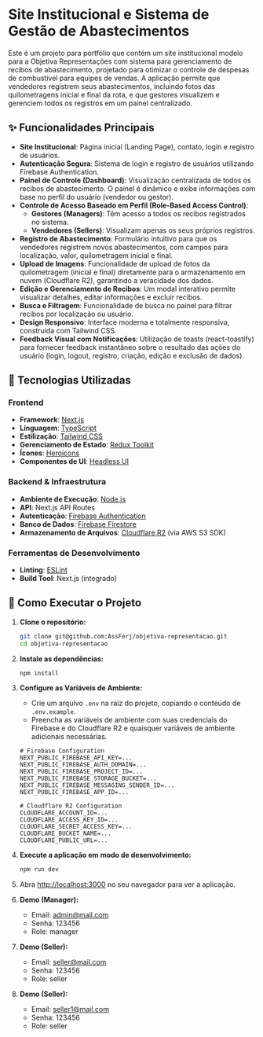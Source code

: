 # Site Institucional e Sistema de Gestão de Abastecimentos

Este é um projeto para portfólio que contém um site institucional modelo para a Objetiva Representações com sistema para gerenciamento de recibos de abastecimento, projetado para otimizar o controle de despesas de combustível para equipes de vendas. A aplicação permite que vendedores registrem seus abastecimentos, incluindo fotos das quilometragens inicial e final da rota, e que gestores visualizem e gerenciem todos os registros em um painel centralizado.

## ✨ Funcionalidades Principais

- **Site Institucional**: Página inicial (Landing Page), contato, login e registro de usuários.
- **Autenticação Segura**: Sistema de login e registro de usuários utilizando Firebase Authentication.
- **Painel de Controle (Dashboard)**: Visualização centralizada de todos os recibos de abastecimento. O painel é dinâmico e exibe informações com base no perfil do usuário (vendedor ou gestor).
- **Controle de Acesso Baseado em Perfil (Role-Based Access Control)**:
  - **Gestores (Managers)**: Têm acesso a todos os recibos registrados no sistema.
  - **Vendedores (Sellers)**: Visualizam apenas os seus próprios registros.
- **Registro de Abastecimento**: Formulário intuitivo para que os vendedores registrem novos abastecimentos, com campos para localização, valor, quilometragem inicial e final.
- **Upload de Imagens**: Funcionalidade de upload de fotos da quilometragem (inicial e final) diretamente para o armazenamento em nuvem (Cloudflare R2), garantindo a veracidade dos dados.
- **Edição e Gerenciamento de Recibos**: Um modal interativo permite visualizar detalhes, editar informações e excluir recibos.
- **Busca e Filtragem**: Funcionalidade de busca no painel para filtrar recibos por localização ou usuário.
- **Design Responsivo**: Interface moderna e totalmente responsiva, construída com Tailwind CSS.
- **Feedback Visual com Notificações**: Utilização de toasts (react-toastify) para fornecer feedback instantâneo sobre o resultado das ações do usuário (login, logout, registro, criação, edição e exclusão de dados).

## 🚀 Tecnologias Utilizadas

### Frontend
- **Framework**: [Next.js](https://nextjs.org/)
- **Linguagem**: [TypeScript](https://www.typescriptlang.org/)
- **Estilização**: [Tailwind CSS](https://tailwindcss.com/)
- **Gerenciamento de Estado**: [Redux Toolkit](https://redux-toolkit.js.org/)
- **Ícones**: [Heroicons](https://heroicons.com/)
- **Componentes de UI**: [Headless UI](https://headlessui.com/)

### Backend & Infraestrutura
- **Ambiente de Execução**: [Node.js](https://nodejs.org/)
- **API**: Next.js API Routes
- **Autenticação**: [Firebase Authentication](https://firebase.google.com/docs/auth)
- **Banco de Dados**: [Firebase Firestore](https://firebase.google.com/docs/firestore)
- **Armazenamento de Arquivos**: [Cloudflare R2](https://www.cloudflare.com/pt-br/developer-platform/r2/) (via AWS S3 SDK)

### Ferramentas de Desenvolvimento
- **Linting**: [ESLint](https://eslint.org/)
- **Build Tool**: Next.js (integrado)

## 🔧 Como Executar o Projeto

1.  **Clone o repositório:**
    ```bash
    git clone git@github.com:AssFerj/objetiva-representacao.git
    cd objetiva-representacao
    ```

2.  **Instale as dependências:**
    ```bash
    npm install
    ```

3.  **Configure as Variáveis de Ambiente:**
    - Crie um arquivo `.env` na raiz do projeto, copiando o conteúdo de `.env.example`.
    - Preencha as variáveis de ambiente com suas credenciais do Firebase e do Cloudflare R2 e quaisquer variáveis de ambiente adicionais necessárias.

    ```env
    # Firebase Configuration
    NEXT_PUBLIC_FIREBASE_API_KEY=...
    NEXT_PUBLIC_FIREBASE_AUTH_DOMAIN=...
    NEXT_PUBLIC_FIREBASE_PROJECT_ID=...
    NEXT_PUBLIC_FIREBASE_STORAGE_BUCKET=...
    NEXT_PUBLIC_FIREBASE_MESSAGING_SENDER_ID=...
    NEXT_PUBLIC_FIREBASE_APP_ID=...

    # Cloudflare R2 Configuration
    CLOUDFLARE_ACCOUNT_ID=...
    CLOUDFLARE_ACCESS_KEY_ID=...
    CLOUDFLARE_SECRET_ACCESS_KEY=...
    CLOUDFLARE_BUCKET_NAME=...
    CLOUDFLARE_PUBLIC_URL=...
    ```

4.  **Execute a aplicação em modo de desenvolvimento:**
    ```bash
    npm run dev
    ```

5.  Abra [http://localhost:3000](http://localhost:3000) no seu navegador para ver a aplicação.

6.  **Demo (Manager):**
    - Email: admin@mail.com
    - Senha: 123456
    - Role: manager
    
7.  **Demo (Seller):**
    - Email: seller@mail.com
    - Senha: 123456
    - Role: seller
    
8.  **Demo (Seller):**
    - Email: seller1@mail.com
    - Senha: 123456
    - Role: seller

